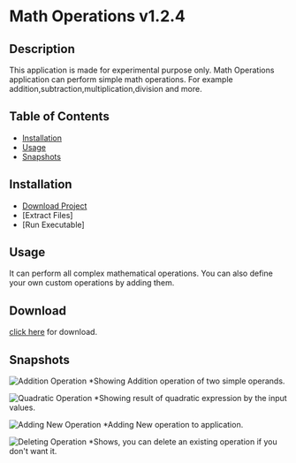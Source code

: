 # Math Operations v1.2.4

## Description

This application is made for experimental purpose only. Math Operations application can perform simple math operations. For example addition,subtraction,multiplication,division and more.

## Table of Contents

- [Installation](#installation)
- [Usage](#usage)
- [Snapshots](#snapshots)

## Installation

- [Download Project](#download)
- [Extract Files]
- [Run Executable]

## Usage

It can perform all complex mathematical operations. You can also define your own custom operations by adding them.

## Download

[click here](https://github.com/AkramMulani/Math-Operations) for download.

## Snapshots
![Addition Operation](https://drive.google.com/file/d/1Nl-Ta5AqVM52inbLF7-FJR03npwHlsYf/view?usp=sharing)
*Showing Addition operation of two simple operands.

![Quadratic Operation](https://drive.google.com/file/d/1v9-6Ud2FkSFjGUHfFYeoeL_mOcvnP7du/view?usp=sharing)
*Showing result of quadratic expression by the input values.

![Adding New Operation](https://drive.google.com/file/d/19CNmsAz66nUf2ZTXZXkOPpt1R3Tepw3x/view?usp=sharing)
*Adding New operation to application.

![Deleting Operation](https://drive.google.com/file/d/1KZf2c5Ct9-ILxHNpFqvQiB6fM1kIoCYK/view?usp=sharing)
*Shows, you can delete an existing operation if you don't want it.
